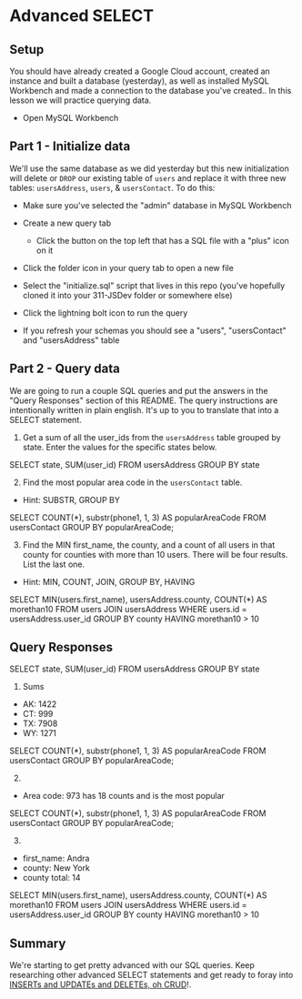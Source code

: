 # Advanced SELECT

## Setup

You should have already created a Google Cloud account, created an instance and built a database (yesterday), as well as installed MySQL Workbench and made a connection to the database you've created.. In this lesson we will practice querying data.

* Open MySQL Workbench

## Part 1 - Initialize data

We'll use the same database as we did yesterday but this new initialization will delete or `DROP` our existing table of `users` and replace it with three new tables: `usersAddress`, `users`, & `usersContact`. To do this:

* Make sure you've selected the "admin" database in MySQL Workbench

* Create a new query tab
  * Click the button on the top left that has a SQL file with a "plus" icon on it

* Click the folder icon in your query tab to open a new file

* Select the "initialize.sql" script that lives in this repo (you've hopefully cloned it into your 311-JSDev folder or somewhere else)

* Click the lightning bolt icon to run the query

* If you refresh your schemas you should see a "users", "usersContact" and "usersAddress" table

## Part 2 - Query data

We are going to run a couple SQL queries and put the answers in the "Query Responses" section of this README. The query instructions are intentionally written in plain english. It's up to you to translate that into a SELECT statement.

1. Get a sum of all the user_ids from the `usersAddress` table grouped by state. Enter the values for the specific states below.

SELECT state, SUM(user_id) FROM usersAddress GROUP BY state

2. Find the most popular area code in the `usersContact` table. 
  * Hint: SUBSTR, GROUP BY

  SELECT COUNT(*), substr(phone1, 1, 3) 
AS popularAreaCode 
FROM usersContact 
GROUP BY popularAreaCode;


3. Find the MIN first_name, the county, and a count of all users in that county for counties with more than 10 users. There will be four results. List the last one. 
  * Hint: MIN, COUNT, JOIN, GROUP BY, HAVING

  SELECT 
MIN(users.first_name),
usersAddress.county,
COUNT(*) AS morethan10 FROM users 
JOIN usersAddress
WHERE 
users.id = usersAddress.user_id
GROUP BY county
HAVING morethan10 > 10


## Query Responses

SELECT state, SUM(user_id) FROM usersAddress GROUP BY state

1. Sums
  * AK: 1422
  * CT: 999
  * TX: 7908
  * WY: 1271

SELECT COUNT(*), substr(phone1, 1, 3) 
AS popularAreaCode 
FROM usersContact 
GROUP BY popularAreaCode;

2.
  * Area code: 973 has 18 counts and is the most popular

  SELECT COUNT(*), substr(phone1, 1, 3) 
AS popularAreaCode 
FROM usersContact 
GROUP BY popularAreaCode;


3.
  * first_name: Andra
  * county: New York
  * county total: 14

  SELECT 
MIN(users.first_name),
usersAddress.county,
COUNT(*) AS morethan10 FROM users 
JOIN usersAddress
WHERE 
users.id = usersAddress.user_id
GROUP BY county
HAVING morethan10 > 10


## Summary

We're starting to get pretty advanced with our SQL queries. Keep researching other advanced SELECT statements and get ready to foray into [INSERTs and UPDATEs and DELETEs, oh CRUD](https://www.youtube.com/watch?v=-HrfbV16-FQ)!.
